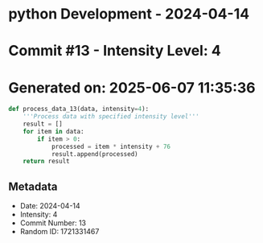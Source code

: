 ﻿# python Development - 2024-04-14
# Commit #13 - Intensity Level: 4
# Generated on: 2025-06-07 11:35:36
```python
def process_data_13(data, intensity=4):
    '''Process data with specified intensity level'''
    result = []
    for item in data:
        if item > 0:
            processed = item * intensity + 76
            result.append(processed)
    return result
```
## Metadata
- Date: 2024-04-14
- Intensity: 4
- Commit Number: 13
- Random ID: 1721331467
